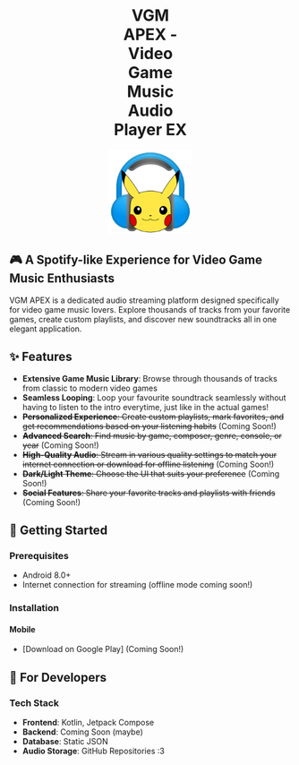 <div align="center" style="width: 150px; margin: 0 auto;">
  <h1>VGM APEX - Video Game Music Audio Player EX</h1>
  <img src="assets/ic_pika_chill.png" alt="VGM APEX Logo">
</div>

## 🎮 A Spotify-like Experience for Video Game Music Enthusiasts

VGM APEX is a dedicated audio streaming platform designed specifically for video game music lovers. Explore thousands of tracks from your favorite games, create custom playlists, and discover new soundtracks all in one elegant application.

## ✨ Features

- **Extensive Game Music Library**: Browse through thousands of tracks from classic to modern video games
- **Seamless Looping**: Loop your favourite soundtrack seamlessly without having to listen to the intro everytime, just like in the actual games!
- ~~**Personalized Experience**: Create custom playlists, mark favorites, and get recommendations based on your listening habits~~ (Coming Soon!)
- ~~**Advanced Search**: Find music by game, composer, genre, console, or year~~ (Coming Soon!)
- ~~**High-Quality Audio**: Stream in various quality settings to match your internet connection or download for offline listening~~ (Coming Soon!)
- ~~**Dark/Light Theme**: Choose the UI that suits your preference~~ (Coming Soon!)
- ~~**Social Features**: Share your favorite tracks and playlists with friends~~ (Coming Soon!)

[//]: # (## 📱 Screenshots)

[//]: # ()
[//]: # (<div align="center">)

[//]: # (  <img src="assets/screenshot_home.png" alt="Home Screen" width="200"/>)

[//]: # (  <img src="assets/screenshot_player.png" alt="Player Screen" width="200"/>)

[//]: # (  <img src="assets/screenshot_library.png" alt="Library Screen" width="200"/>)

[//]: # (  <img src="assets/screenshot_explore.png" alt="Explore Screen" width="200"/>)

[//]: # (</div>)

## 🚀 Getting Started

### Prerequisites

- Android 8.0+
- Internet connection for streaming (offline mode coming soon!)

### Installation

#### Mobile
- [Download on Google Play] (Coming Soon!)

## 🔧 For Developers

### Tech Stack

- **Frontend**: Kotlin, Jetpack Compose
- **Backend**: Coming Soon (maybe)
- **Database**: Static JSON
- **Audio Storage**: GitHub Repositories :3